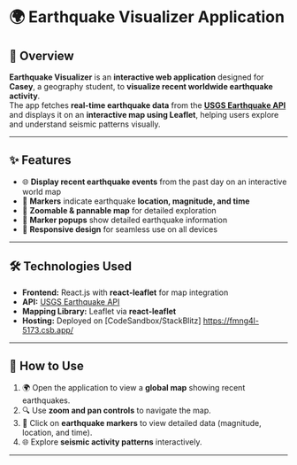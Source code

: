  # 🌍 Earthquake Visualizer Application

## 📌 Overview
**Earthquake Visualizer** is an **interactive web application** designed for **Casey**, a geography student, to **visualize recent worldwide earthquake activity**.  
The app fetches **real-time earthquake data** from the **[USGS Earthquake API](https://earthquake.usgs.gov/earthquakes/feed/v1.0/summary/all_day.geojson)** and displays it on an **interactive map using Leaflet**, helping users explore and understand seismic patterns visually.  

---

## ✨ Features
- 🌐 **Display recent earthquake events** from the past day on an interactive world map  
- 📍 **Markers** indicate earthquake **location, magnitude, and time**  
- 🔎 **Zoomable & pannable map** for detailed exploration  
- 📝 **Marker popups** show detailed earthquake information  
- 📱 **Responsive design** for seamless use on all devices  

---

## 🛠️ Technologies Used
- **Frontend:** React.js with **react-leaflet** for map integration  
- **API:** [USGS Earthquake API](https://earthquake.usgs.gov/earthquakes/feed/v1.0/summary/all_day.geojson)  
- **Mapping Library:** Leaflet via **react-leaflet**  
- **Hosting:** Deployed on [CodeSandbox/StackBlitz]  https://fmng4l-5173.csb.app/

---

## 🚀 How to Use
1. 🌍 Open the application to view a **global map** showing recent earthquakes.  
2. 🔍 Use **zoom and pan controls** to navigate the map.  
3. 📍 Click on **earthquake markers** to view detailed data (magnitude, location, and time).  
4. 🌐 Explore **seismic activity patterns** interactively.  

---
